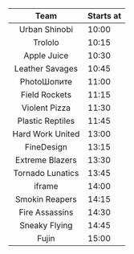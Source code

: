
| Team 				| Starts at |
|:-----------------:|:----------|
| Urban Shinobi		|	10:00	| 
| Trololo 			| 	10:15	|
| Apple Juice		| 	10:30	|
| Leather Savages	|	10:45	|
| PhotoШопите		| 	11:00	|
| Field Rockets		|	11:15	|
| Violent Pizza		|	11:30	|
| Plastic Reptiles	|	11:45	|
| Hard Work United  | 	13:00	|
| FineDesign		|	13:15	|
| Extreme Blazers	|   13:30	|
| Tornado Lunatics  |	13:45	|
| iframe			| 	14:00	|
| Smokin Reapers 	|	14:15	|
| Fire Assassins 	| 	14:30	|
| Sneaky Flying		|	14:45	|
| Fujin				| 	15:00	|
